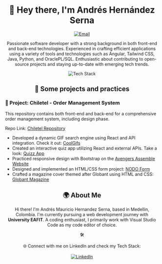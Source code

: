 <div align="center">
  <h1>👋 Hey there, I'm Andrés Hernández Serna</h1>
</div>

<p align="center">
  <a href="mailto:mauricioserna123@gmail.com">
    <img src="https://img.shields.io/badge/Email-mauricioserna123%40gmail.com-blue?style=for-the-badge&logo=gmail" alt="Email">
  </a>
</p>

<p align="center">
  Passionate software developer with a strong background in both front-end and back-end technologies. Experienced in crafting efficient applications using a variety of tools and technologies such as Angular, Tailwind CSS, Java, Python, and OraclePL/SQL. Enthusiastic about contributing to open-source projects and staying up-to-date with emerging tech trends.
</p>

<div align="center"> <!-- Agregamos un contenedor para centrar la imagen -->
  <img src="https://res.cloudinary.com/dciwzdk4j/image/upload/v1693498075/techstack_qytlq6.gif" alt="Tech Stack">
</div>

<h2 align="center">🚀 Some projects and practices</h2>

<div>
  <h3>🔧 Project: Chiletel - Order Management System</h3>
  <p>This repository contains both front-end and back-end for a comprehensive order management system, including design phase.</p>
  <p>Repo Link: <a href="https://github.com/andreshserna/chiletel">Chiletel Repository</a></p>
</div>

- Developed a dynamic GIF search engine using React and API integration. Check it out: [CoolGifs](https://coolgifsapp.netlify.app/)
- Created an interactive quiz app utilizing React and external APIs. Take a look: [Quizz App](https://quizzapp-andreshserna.netlify.app/)
- Practiced responsive design with Bootstrap on the [Avengers Assemble Website](https://andreshserna.github.io/AvengersAssemble-Website/)
- Designed and implemented an HTML/CSS form project: [NODO Form](https://andreshserna.github.io/Form-for-NODO/)
- Crafted a magazine cover themed after Globant using HTML and CSS: [Globant Magazine](https://andreshserna.github.io/Magazine-cover-of-Globant/)

<h2 align="center">🌍 About Me</h2>


<p align="center">
  Hi there! I'm Andrés Mauricio Hernandez Serna, based in Medellin, Colombia. I'm currently pursuing a web development journey with <strong>University EAFIT</strong>. A coding enthusiast, I primarily work with Visual Studio Code as my code editor of choice.
</p>

<p align="center">
  🛠️ 
</p>

<p align="center">
  🌐 Connect with me on LinkedIn and check my Tech Stack:
  <br><br>
  <a href="https://www.linkedin.com/in/andres-hernandez-serna-front-end-developer" target="_blank">
    <img src="https://img.shields.io/badge/LinkedIn-Andr%C3%A9s%20Hern%C3%A1ndez%20Serna-blue?style=for-the-badge&logo=linkedin" alt="LinkedIn">
  </a>
</p>
